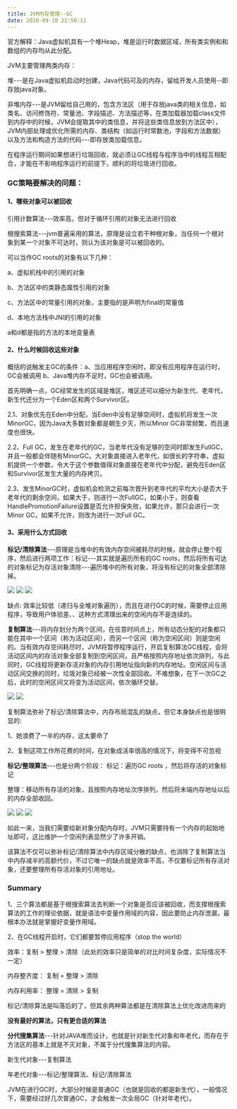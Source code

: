 ```yaml
---
title: JVM内存管理--GC
date: 2016-09-10 22:50:11
---
```

官方解释：Java虚拟机具有一个堆Heap，堆是运行时数据区域，所有类实例和和数组的内存均从此分配。

JVM主要管理两类内存：

堆---是在Java虚拟机启动时创建，Java代码可及的内存，留给开发人员使用--即存放java对象。

非堆内存---是JVM留给自己用的，包含方法区（用于存放java类的相关信息，如类名、访问修饰符、常量池、字段描述、方法描述等，在类加载器加载class文件到内存中的时候，JVM会提取其中的类信息，并将这些类信息放到方法区中），JVM内部处理或优化所需的内存、类结构（如运行时常数池，字段和方法数据）以及方法和构造方法的代码---即存放类加载信息。

在程序运行期间如果想进行垃圾回收，就必须让GC线程与程序当中的线程互相配合，才能在不影响程序运行的前提下，顺利的将垃圾进行回收。

### GC策略要解决的问题：
#### 1、哪些对象可以被回收
引用计数算法---效率高，但对于循环引用的对象无法进行回收

根搜索算法---jvm普遍采用的算法，原理是设立若干种根对象，当任何一个根对象到某一个对象不可达时，则认为该对象是可以被回收的。

可以当作GC roots的对象有以下几种：

a、虚拟机栈中的引用的对象

b、方法区中的类静态属性引用的对象

c、方法区中的常量引用的对象，主要指的是声明为final的常量值

d、本地方法栈中JNI的引用的对象

a和d都是指的方法的本地变量表

#### 2、什么时候回收这些对象
概括的说触发主GC的条件：a、当应用程序空闲时，即没有应用程序在运行时，GC会被调用 b、Java堆内存不足时，GC也会被调用。

首先明确一点，GC经常发生的区域是堆区，堆区还可以细分为新生代、老年代，新生代还分为一个Eden区和两个Survivor区。

2.1、对象优先在Eden中分配，当Eden中没有足够空间时，虚拟机将发生一次MinorGC，因为Java大多数对象都是朝生夕灭，所以Minor GC非常频繁，而且速度也很快。

2.2、Full GC，发生在老年代的GC，当老年代没有足够的空间时即发生FullGC，并且一般都会伴随有MinorGC。大对象直接进入老年代，如很长的字符串，虚拟机提供一个参数，令大于这个参数值得对象直接在老年代中分配，避免在Eden区和Survivor区发生大量的内存拷贝。

2.3、发生MinorGC时，虚拟机会检测之前每次晋升到老年代的平均大小是否大于老年代的剩余空间，如果大于，则进行一次FullGC，如果小于，则查看HandlePromotionFailure设置是否允许担保失败，如果允许，那只会进行一次Minor GC，如果不允许，则改为进行一次Full GC。
#### 3、采用什么方式回收
**标记/清除算法**---原理是当堆中的有效内存空间被耗尽的时候，就会停止整个程序，然后进行两项工作：标记---其实就是遍历所有的GC roots，然后将所有可达的对象标记为存活对象清除---遍历堆中的所有对象，将没有标记的对象全部清除掉。

![](http://i2.muimg.com/595056/505f797aa7ff2b49.png)
![](http://i2.muimg.com/595056/44314108c0017d74.png)
![](http://i2.muimg.com/595056/93bd36a68c4f23e4.png)

缺点: 效率比较低（递归与全堆对象遍历），而且在进行GC的时候，需要停止应用程序，导致用户体验差、、这种方式清理出来的空闲内存不是连续的。

**复制算法**---将内存划分为两个区间，在任意时间点上，所有动态分配的对象都只能在其中一个区间（称为活动区间），而另一个区间（称为空闲区间）则是空闲的。当有效内存空间耗尽时，JVM将暂停程序运行，开启复制算法GC线程，会将活动区间内的存活对象全部复制到空闲区间，且严格按照内存地址依次排列，与此同时，GC线程将更新存活对象的内存引用地址指向新的内存地址。空闲区间与活动区间交换的同时，垃圾对象已经被一次性全部回收。不难想象，在下一次GC之后，此时的空闲区间又将变为活动区间，依次循环交替。

![](http://i2.muimg.com/595056/a9a3a5535072ddec.png)
![](http://i2.muimg.com/595056/57bda724a638bc89.png)

复制算法弥补了标记/清除算法中，内存布局混乱的缺点，但它本身缺点也是很明显的:

1、她浪费了一半的内存，这太要命了 

2、复制这项工作所花费的时间，在对象成活率很高的情况下，将变得不可忽视

**标记/整理算法**---也是分两个阶段：
标记：遍历GC roots ，然后将存活的对象标记

整理：移动所有存活的对象，且按照内存地址次序排列，然后将末端内存地址以后的内存全部收回。

![](http://i2.muimg.com/595056/2ae3f1bec6c3a02c.png)
![](http://i2.muimg.com/595056/83f3637abc7d9b48.png)
![](http://i2.muimg.com/595056/6d85eef4ec001654.png)

如此一来，当我们需要给新对象分配内存时，JVM只需要持有一个内存的起始地址即可，这比维护一个空闲列表显然少了许多开销。

该算法不仅可以弥补标记/清除算法中内存区域分散的缺点，也消除了复制算法当中内存减半的高额代价，不过它唯一的缺点就是效率不高，不仅要标记所有存活对象，还要整理所有存活对象的引用地址。
### Summary
1、三个算法都是基于根搜索算法去判断一个对象是否应该被回收，而支撑根搜索算法的工作的理论依据，就是语法中变量作用域的内容，因此要防止内存泄漏，最根本办法就是掌握好变量作用域。

2、在GC线程开启时，它们都要暂停应用程序（stop the world）

效率：复制 > 整理 > 清除（此处的效率只是简单的对比时间复杂度，实际情况不一定）

内存整齐度： 复制 = 整理 > 清除

内存利用率： 整理 = 清除 > 复制

标记/清除算法是叫落后的了，但其余两种算法都是在清除算法上优化改进而来的

**没有最好的算法，只有更合适的算法**

**分代搜集算法**---针对JAVA堆而设计，也就是针对新生代对象和年老代，而存在于方法区的基本上就是不灭对象，不属于分代搜集算法的内容。

新生代对象---复制算法

年老代对象---标记/整理算法、标记/清除算法

JVM在进行GC时，大部分时候是普通GC（也就是回收的都是新生代），一般情况下，需要经过好几次普通GC，才会触发一次全局GC（针对年老代）。
